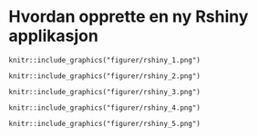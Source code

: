 # Hvordan opprette en ny Rshiny applikasjon

```{r, echo=FALSE}
knitr::include_graphics("figurer/rshiny_1.png")
```

```{r, echo=FALSE}
knitr::include_graphics("figurer/rshiny_2.png")
```

```{r, echo=FALSE}
knitr::include_graphics("figurer/rshiny_3.png")
```

```{r, echo=FALSE}
knitr::include_graphics("figurer/rshiny_4.png")
```

```{r, echo=FALSE}
knitr::include_graphics("figurer/rshiny_5.png")
```




